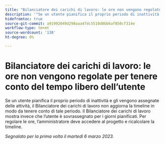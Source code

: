 ```yaml
---
title: "Bilanciatore dei carichi di lavoro: le ore non vengono regolate per tenere conto del tempo libero dell’utente"
description: '"Se un utente pianifica il proprio periodo di inattività e gli vengono assegnate delle attività, il Bilanciatore dei carichi di lavoro non aggiorna la timeline in modo da tenere conto di tale periodo. Il Bilanciatore dei carichi di lavoro mostra invece che l’utente è sovrassegnato per i giorni pianificati. Per regolare le ore, l’amministratore deve accedere al progetto e ricalcolare la timeline.'
hidefromtoc: true
source-git-commit: a91992049d298aaa47dc5510d0bb6af850cf314e
workflow-type: tm+mt
source-wordcount: '138'
ht-degree: 0%

---
```



# Bilanciatore dei carichi di lavoro: le ore non vengono regolate per tenere conto del tempo libero dell’utente

Se un utente pianifica il proprio periodo di inattività e gli vengono assegnate delle attività, il Bilanciatore dei carichi di lavoro non aggiorna la timeline in modo da tenere conto di tale periodo. Il Bilanciatore dei carichi di lavoro mostra invece che l’utente è sovrassegnato per i giorni pianificati. Per regolare le ore, l’amministratore deve accedere al progetto e ricalcolare la timeline.

_Segnalato per la prima volta il martedì 6 marzo 2023._

